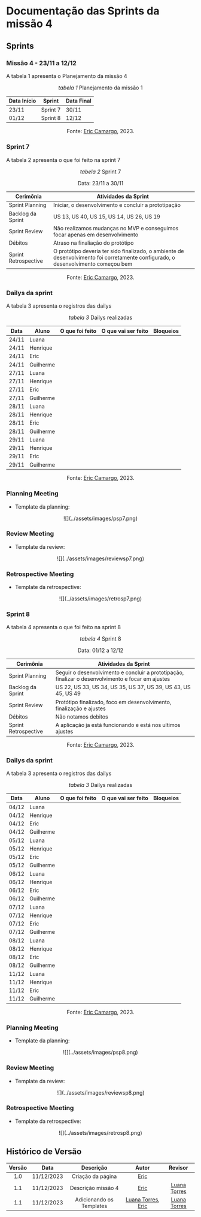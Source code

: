 # Documentação das Sprints da missão 4

## Sprints

### **Missão 4 - 23/11 a 12/12**

A tabela 1 apresenta o Planejamento da missão 4

<center>

_tabela 1_ Planejamento da missão 1

| Data Início | Sprint  | Data Final |
|-------------|---------|------------|
| 23/11       | Sprint 7| 30/11      |
| 01/12       | Sprint 8| 12/12      |

Fonte: [Eric Camargo](https://github.com/Ericcs10), 2023.

</center>

### Sprint 7 

A tabela 2 apresenta o que foi feito na sprint 7

<center>

_tabela 2_ Sprint 7

Data: 23/11 a 30/11

| Cerimônia                   | Atividades da Sprint       |
|-----------------------------|---------------------------|
| Sprint Planning             | Iniciar, o desenvolvimento e concluir a prototipação |
| Backlog da Sprint           | US 13, US 40, US 15, US 14, US 26, US 19 |
| Sprint Review               | Não realizamos mudanças no MVP e conseguimos focar apenas em desenvolvimento |
| Débitos                     | Atraso na finaliação do protótipo |
| Sprint Retrospective        | O protótipo deveria ter sido finalizado, o ambiente de desenvolvimento foi corretamente configurado, o desenvolvimento começou bem  |

Fonte: [Eric Camargo](https://github.com/Ericcs10), 2023.

</center>

### Dailys da sprint

A tabela 3 apresenta o registros das dailys

<center>

_tabela 3_ Dailys realizadas

| Data    | Aluno     | O que foi feito                                         | O que vai ser feito                                      | Bloqueios                                               |
|---------|-----------|---------------------------------------------------------|------------------------------------------------------------|---------------------------------------------------------|
| 24/11   | Luana     | |    |  |
| 24/11   | Henrique  | |    |  |
| 24/11   | Eric      | |    |  |
| 24/11   | Guilherme | |    |  |
| 27/11   | Luana     | |    |  |
| 27/11   | Henrique  | |    |  |
| 27/11   | Eric      | |    |  |
| 27/11   | Guilherme | |    |  |
| 28/11   | Luana     | |    |  |
| 28/11   | Henrique  | |    |  |
| 28/11   | Eric      | |    |  |
| 28/11   | Guilherme | |    |  |
| 29/11   | Luana     | |    |  |
| 29/11   | Henrique  | |    |  |
| 29/11   | Eric      | |    |  |
| 29/11   | Guilherme | |    |  |


Fonte: [Eric Camargo](https://github.com/Ericcs10), 2023.

</center>

### **Planning Meeting**
 
- Template da planning:

<center> ![](../assets/images/psp7.png) </center>

### **Review Meeting**

- Template da review:

<center> ![](../assets/images/reviewsp7.png) </center>

### **Retrospective Meeting**

- Template da retrospective:

<center> ![](../assets/images/retrosp7.png) </center>


### Sprint 8 

A tabela 4 apresenta o que foi feito na sprint 8

<center>

_tabela 4_ Sprint 8

Data: 01/12 a 12/12

| Cerimônia                   | Atividades da Sprint       |
|-----------------------------|---------------------------|
| Sprint Planning             | Seguir o desenvolvimento e concluir a prototipação, finalizar o desenvolvimento e focar em ajustes |
| Backlog da Sprint           | US 22, US 33, US 34, US 35, US 37, US 39, US 43, US 45, US 49 |
| Sprint Review               | Protótipo finalizado, foco em desenvolvimento, finalização e ajustes |
| Débitos                     | Não notamos debitos |
| Sprint Retrospective        | A aplicação ja está funcionando e está nos ultimos ajustes  |

Fonte: [Eric Camargo](https://github.com/Ericcs10), 2023.

</center>

### Dailys da sprint

A tabela 3 apresenta o registros das dailys

<center>

_tabela 3_ Dailys realizadas

| Data    | Aluno     | O que foi feito                                         | O que vai ser feito                                      | Bloqueios                                               |
|---------|-----------|---------------------------------------------------------|------------------------------------------------------------|---------------------------------------------------------|
| 04/12   | Luana     | |    |  |
| 04/12   | Henrique  | |    |  |
| 04/12   | Eric      | |    |  |
| 04/12   | Guilherme | |    |  |
| 05/12   | Luana     | |    |  |
| 05/12   | Henrique  | |    |  |
| 05/12   | Eric      | |    |  |
| 05/12   | Guilherme | |    |  |
| 06/12   | Luana     | |    |  |
| 06/12   | Henrique  | |    |  |
| 06/12   | Eric      | |    |  |
| 06/12   | Guilherme | |    |  |
| 07/12   | Luana     | |    |  |
| 07/12   | Henrique  | |    |  |
| 07/12   | Eric      | |    |  |
| 07/12   | Guilherme | |    |  |
| 08/12   | Luana     | |    |  |
| 08/12   | Henrique  | |    |  |
| 08/12   | Eric      | |    |  |
| 08/12   | Guilherme | |    |  |
| 11/12   | Luana     | |    |  |
| 11/12   | Henrique  | |    |  |
| 11/12   | Eric      | |    |  |
| 11/12   | Guilherme | |    |  |


Fonte: [Eric Camargo](https://github.com/Ericcs10), 2023.

</center>

### **Planning Meeting**
 
- Template da planning:

<center> ![](../assets/images/psp8.png) </center>

### **Review Meeting**

- Template da review:

<center> ![](../assets/images/reviewsp8.png) </center>

### **Retrospective Meeting**

- Template da retrospective:

<center> ![](../assets/images/retrosp8.png) </center>



## Histórico de Versão

| Versão |    Data    |      Descrição       |  Autor  | Revisor |
| :----: | :--------: | :------------------: | :-----: | :-----: |
|  1.0   | 11/12/2023 | Criação da página | [Eric](https://github.com/Ericcs10) |   |
|  1.1   | 11/12/2023 | Descrição missão 4| [Eric](https://github.com/Ericcs10) | [Luana Torres](https://github.com/luanatorress)  |
|  1.1   | 11/12/2023 | Adicionando os Templates | [Luana Torres](https://github.com/luanatorress), [Eric](https://github.com/Ericcs10) | [Luana Torres](https://github.com/luanatorress)  |